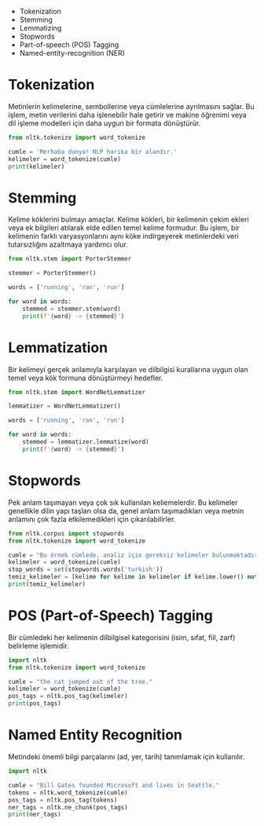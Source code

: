 - Tokenization
- Stemming
- Lemmatizing
- Stopwords
- Part-of-speech (POS) Tagging
- Named-entity-recognition (NER)

# Tokenization
Metinlerin kelimelerine, sembollerine veya cümlelerine ayrılmasını sağlar. Bu işlem, metin verilerini daha işlenebilir hale getirir ve makine öğrenimi veya dil işleme modelleri için daha uygun bir formata dönüştürür.

```python
from nltk.tokenize import word_tokenize

cumle = 'Merhaba dunya! NLP harika bir alandır.'
kelimeler = word_tokenize(cumle)
print(kelimeler)
```

# Stemming
Kelime köklerini bulmayı amaçlar. Kelime kökleri, bir kelimenin çekim ekleri veya ek bilgileri atılarak elde edilen temel kelime formudur. Bu işlem, bir kelimenin farklı varyasyonlarını aynı köke indirgeyerek metinlerdeki veri tutarsızlığını azaltmaya yardımcı olur.

```python
from nltk.stem import PorterStemmer

stemmer = PorterStemmer()

words = ['running', 'ran', 'run']

for word in words:
	stemmed = stemmer.stem(word)
	print(f'{word} -> {stemmed}')
```

# Lemmatization
Bir kelimeyi gerçek anlamıyla karşılayan ve dilbilgisi kurallarına uygun olan temel veya kök formuna dönüştürmeyi hedefler. 

```python
from nltk.stem import WordNetLemmatizer

lemmatizer = WordNetLemmatizer()

words = ['running', 'ran', 'run']

for word in words:
	stemmed = lemmatizer.lemmatize(word)
	print(f'{word} -> {stemmed}')
```

# Stopwords
Pek anlam taşımayan veya çok sık kullanılan keliemelerdir. Bu kelimeler genellikle dilin yapı taşları olsa da, genel anlam taşımadıkları veya metnin anlamını çok fazla etkilemedikleri için çıkarılabilirler.

```python
from nltk.corpus import stopwords
from nltk.tokenize import word_tokenize

cumle = "Bu örnek cümlede, analiz için gereksiz kelimeler bulunmaktadır."
kelimeler = word_tokenize(cumle)
stop_words = set(stopwords.words('turkish'))
temiz_kelimeler = [kelime for kelime in kelimeler if kelime.lower() not in stop_words]
print(temiz_kelimeler)
```
# POS (Part-of-Speech) Tagging
Bir cümledeki her kelimenin dilbilgisel kategorisini (isim, sıfat, fiil, zarf) belirleme işlemidir.

```python
import nltk
from nltk.tokenize import word_tokenize

cumle = "the cat jumped out of the tree."
kelimeler = word_tokenize(cumle)
pos_tags = nltk.pos_tag(kelimeler)
print(pos_tags)
```

# Named Entity Recognition
Metindeki önemli bilgi parçalarını (ad, yer, tarih) tanımlamak için kullanılır.

```python
import nltk

cumle = "Bill Gates founded Microsoft and lives in Seattle."
tokens = nltk.word_tokenize(cumle)
pos_tags = nltk.pos_tag(tokens)
ner_tags = nltk.ne_chunk(pos_tags)
print(ner_tags)
```

